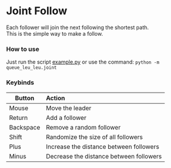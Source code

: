 # Joint Follow
Each follower will join the next following the shortest path. <br>
This is the simple way to make a follow.


### How to use
Just run the script [example.py](example.py) or use the command: ``python -m queue_leu_leu.joint``


### Keybinds
Button    | Action
----------|:-------
Mouse     | Move the leader
Return    | Add a follower
Backspace | Remove a random follower
Shift     | Randomize the size of all followers 
Plus      | Increase the distance between followers
Minus     | Decrease the distance between followers
